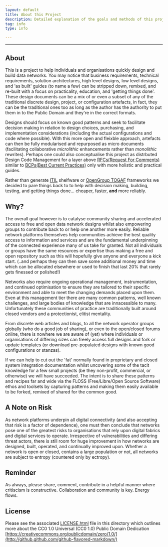 ```yaml
---
layout: default
title: About this Project
description: Detailed explanation of the goals and methods of this project.
tag: info
type: info

---
```


---

## About

This is a project to help individuals and organisations quickly design and build data networks. You may notice that business requirements, technical requirements, solution architectures, high level designs, low level designs, and 'as built' guides (to name a few) can be stripped down, remixed, and re-built with a focus on practicality, education, and 'getting things done'. These design documents can be a mix of or even a subset of any of the traditional discrete design, project, or configuration artefacts, in fact, they can be the traditional ones too as long as the author has the authority to put them in to the Public Domain and they're in the correct formats.

Designs should focus on known good patterns and seek to facilitate decision making in relation to design choices, purchasing, and implementation considerations (including the actual configurations and code where possible). With this more open and fleixble approach, artefacts can then be fully modularised and repurposed as micro documents (facilitating collaborative _microlithic_ enhancements rather than _monolithic_ rewrites). Perhaps one could also conceptualise this project as distrbuted Design Code Management for a layer above [RFCs(Request For Comments)](http://www.ietf.org/rfc.html) similar to [BCPs(Best Current Practices)](http://en.wikipedia.org/wiki/Best_current_practice) only with more holistic and practical guides.

Rather than generate [ITIL](http://www.itil-officialsite.com/AboutITIL/WhatisITIL.aspx) shelfware or [OpenGroup TOGAF](http://www.opengroup.org/togaf/) frameworks we decided to pare things back to to help with decision making, building, testing, and getting things done… cheaper, faster, **and** more reliably.

## Why?

The overall goal however is to catalyse community sharing and accelerated access to free and open data network designs whilst also empowering groups to contribute back to or help one another more easily. Reliable network platforms themselves help communities achieve the best quality access to information and services and are the fundamental underpinning of the connected experience many of us take for granted. Not all individuals or groups have the same resources or expertise thus making a free and open repository such as this will hopefully give anyone and everyone a kick start. (..and perhaps they can then save some additional money and time which can be allocated elsewhere or used to finish that last 20% that rarely gets finessed or polished!)

Networks also require ongoing operational management, instrumentation, and continued optimisation to ensure they are tailored to their specific environment and able to meet the changing demands placed upon them. Even at this management tier there are many common patterns, well known challenges, and large bodies of knowledge that are innacessible to many. Unfortunately these communities of practice are traditionally built around closed vendors and a protectionist, elitist mentality.

From discrete web articles and blogs, to all the network operator groups globally (who do a good job of sharing), or even to the open/closed forums online, there is nowhere we are aware of (yet) where individuals or organisations of differing sizes can freely access full designs and fork or update templates  (or download pre-populated designs with known good configurations or stanzas).

If we can help to cut out the 'fat' normally found in proprietary and closed system integration documentation whilst uncovering some of the tacit knowledge for a few small projects (be they non-profit, commercial, or otherwise) we will have succeeded. The intent is to share these patterns and recipes far and wide via the FLOSS (Free/Libre/Open Source Software) ethos and toolsets by capturing patterns and making them easily available to be forked, remixed of shared for the common good. 

## A Note on Risk

As network platforms underpin all digital connectivity (and also accepting that risk is a factor of dependence), one must then conclude that networks pose one of the greatest risks to organisations that rely upon digital fabrics and digital services to operate. Irrespective of vulnerabilities and differing threat actors, there is still room for huge improvement in how networks are designed, built, operated, and continually improved upon. Whether a network is open or closed, contains a large population or not, all networks are subject to entropy (countered only by ectropy).


## Reminder

As always, please share, comment, contribute in a helpful manner where critiscism is constructive. Collaboration and community is key. Energy flows.

## License 

Please see the associated [LICENSE.html](LICENSE.html) file in this directory which outlines more about the CC0 1.0 Universal (CC0 1.0) 
Public Domain Dedication [https://creativecommons.org/publicdomain/zero/1.0/](http://github.github.com/github-flavored-markdown/)
